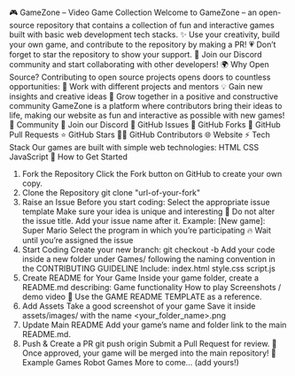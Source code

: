 🎮 GameZone – Video Game Collection
Welcome to GameZone – an open-source repository that contains a collection of fun and interactive games built with basic web development tech stacks.
✨ Use your creativity, build your own game, and contribute to the repository by making a PR!
💗 Don’t forget to star the repository to show your support.
🚀 Join our Discord community and start collaborating with other developers!
🌍 Why Open Source?
Contributing to open source projects opens doors to countless opportunities:
🤝 Work with different projects and mentors
💡 Gain new insights and creative ideas
🌱 Grow together in a positive and constructive community
GameZone is a platform where contributors bring their ideas to life, making our website as fun and interactive as possible with new games!
📢 Community
💬 Join our Discord
🐞 GitHub Issues
🍴 GitHub Forks
🔀 GitHub Pull Requests
⭐ GitHub Stars
👨‍💻 GitHub Contributors
🌐 Website
⚡ Tech Stack
Our games are built with simple web technologies:
HTML
CSS
JavaScript
🚀 How to Get Started
1. Fork the Repository
Click the Fork button on GitHub to create your own copy.
2. Clone the Repository
git clone "url-of-your-fork"
3. Raise an Issue
Before you start coding:
Select the appropriate issue template
Make sure your idea is unique and interesting 🚀
Do not alter the issue title. Add your issue name after it.
Example: [New game]: Super Mario
Select the program in which you’re participating 🔥
Wait until you’re assigned the issue
4. Start Coding
Create your new branch:
git checkout -b <branch-name>
Add your code inside a new folder under Games/ following the naming convention in the CONTRIBUTING GUIDELINE
Include:
index.html
style.css
script.js
5. Create README for Your Game
Inside your game folder, create a README.md describing:
Game functionality
How to play
Screenshots / demo video
📄 Use the GAME README TEMPLATE as a reference.
6. Add Assets
Take a good screenshot of your game
Save it inside assets/images/ with the name <your_folder_name>.png
7. Update Main README
Add your game’s name and folder link to the main README.md.
8. Push & Create a PR
git push origin <branch-name>
Submit a Pull Request for review.
🎉 Once approved, your game will be merged into the main repository!
🤖 Example Games
Robot Games
More to come... (add yours!)
